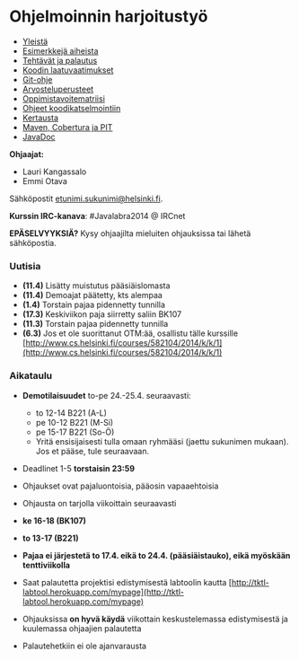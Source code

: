 ﻿# Ohjelmoinnin harjoitustyö

* [Yleistä](ohjeet/Yleistä.md)
* [Esimerkkejä aiheista](ohjeet/Esimerkkejä-aiheista.md)
* [Tehtävät ja palautus](ohjeet/Tehtävät-ja-palautus.md)
* [Koodin laatuvaatimukset](ohjeet/Koodin-laatuvaatimukset.md)
* [Git-ohje](ohjeet/Git-ohje.md)
* [Arvosteluperusteet](ohjeet/Arvosteluperusteet.md)
* [Oppimistavoitematriisi](http://www.cs.helsinki.fi/courses/58160/matriisi)
* [Ohjeet koodikatselmointiin](ohjeet/Koodikatselmointi.md)
* [Kertausta](ohjeet/Kertausta.md)
* [Maven, Cobertura ja PIT](ohjeet/Maven-Cobertura-ja-PIT.md)
* [JavaDoc](ohjeet/JavaDoc.md)

**Ohjaajat:**
* Lauri Kangassalo
* Emmi Otava

Sähköpostit etunimi.sukunimi@helsinki.fi.

**Kurssin IRC-kanava**: 
\#Javalabra2014 @ IRCnet

**EPÄSELVYYKSIÄ?** Kysy ohjaajilta mieluiten ohjauksissa tai lähetä sähköpostia.

### Uutisia
* **(11.4)** Lisätty muistutus pääsiäislomasta
* **(11.4)** Demoajat päätetty, kts alempaa
* **(1.4)** Torstain pajaa pidennetty tunnilla
* **(17.3)** Keskiviikon paja siirretty saliin BK107
* **(11.3)** Torstain pajaa pidennetty tunnilla
* **(6.3)** Jos et ole suorittanut OTM:ää, osallistu tälle kurssille [http://www.cs.helsinki.fi/courses/582104/2014/k/k/1](http://www.cs.helsinki.fi/courses/582104/2014/k/k/1)



### Aikataulu

* **Demotilaisuudet** to-pe 24.-25.4. seuraavasti:
  * to 12-14 B221 (A-L)
  * pe 10-12 B221 (M-Si)
  * pe 15-17 B221 (So-Ö)
  * Yritä ensisijaisesti tulla omaan ryhmääsi (jaettu sukunimen mukaan). Jos et pääse, tule seuraavaan.

* Deadlinet 1-5 **torstaisin 23:59**
* Ohjaukset ovat pajaluontoisia, pääosin vapaaehtoisia
* Ohjausta on tarjolla viikoittain seuraavasti
 * **ke 16-18 (BK107)**
 * **to 13-17 (B221)**
* **Pajaa ei järjestetä to 17.4. eikä to 24.4. (pääsiäistauko), eikä myöskään tenttiviikolla**
* Saat palautetta projektisi edistymisestä labtoolin kautta [http://tktl-labtool.herokuapp.com/mypage](http://tktl-labtool.herokuapp.com/mypage)
* Ohjauksissa **on hyvä käydä** viikottain keskustelemassa edistymisestä ja kuulemassa ohjaajien palautetta
* Palautehetkiin ei ole ajanvarausta
